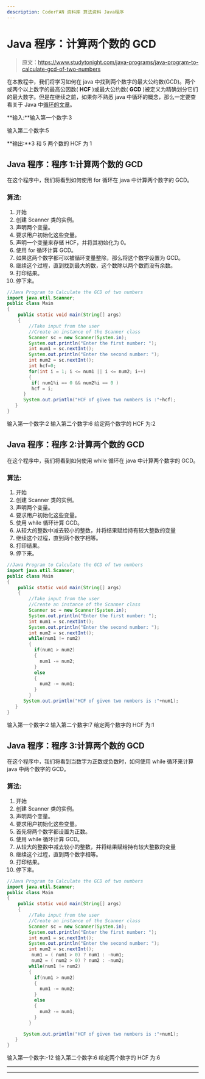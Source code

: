 ```yaml
---
description: CoderFAN 资料库 算法资料 Java程序
---
```


# Java 程序：计算两个数的 GCD 

> 原文：<https://www.studytonight.com/java-programs/java-program-to-calculate-gcd-of-two-numbers>

在本教程中，我们将学习如何在 java 中找到两个数字的最大公约数(GCD)。两个或两个以上数字的最高公因数( **HCF** )或最大公约数( **GCD** )被定义为精确划分它们的最大数字。但是在继续之前，如果你不熟悉 java 中循环的概念，那么一定要查看关于 Java 中[循环的文章](https://www.studytonight.com/java/loops-in-java.php)。

**输入:**输入第一个数字:3

输入第二个数字:5

**输出:**3 和 5 两个数的 HCF 为 1

## Java 程序：程序 1:计算两个数的 GCD 

在这个程序中，我们将看到如何使用 for 循环在 java 中计算两个数字的 GCD。

### 算法:

1.  开始
2.  创建 Scanner 类的实例。
3.  声明两个变量。
4.  要求用户初始化这些变量。
5.  声明一个变量来存储 HCF，并将其初始化为 0。
6.  使用 for 循环计算 GCD。
7.  如果这两个数字都可以被循环变量整除，那么将这个数字设置为 GCD。
8.  继续这个过程，直到找到最大的数，这个数除以两个数而没有余数。
9.  打印结果。
10.  停下来。

```java
//Java Program to Calculate the GCD of two numbers
import java.util.Scanner;  
public class Main   
{  
    public static void main(String[] args)    
    {
        //Take input from the user
        //Create an instance of the Scanner class
        Scanner sc = new Scanner(System.in); 
        System.out.println("Enter the first number: ");  
        int num1 = sc.nextInt();  
        System.out.println("Enter the second number: ");  
        int num2 = sc.nextInt();  
        int hcf=0;
        for(int i = 1; i <= num1 || i <= num2; i++) 
        {
         if( num1%i == 0 && num2%i == 0 )
         hcf = i;
      }
      System.out.println("HCF of given two numbers is :"+hcf);
   }  
} 
```

输入第一个数字:2
输入第二个数字:6
给定两个数字的 HCF 为:2

## Java 程序：程序 2:计算两个数的 GCD 

在这个程序中，我们将看到如何使用 while 循环在 java 中计算两个数字的 GCD。

### 算法:

1.  开始
2.  创建 Scanner 类的实例。
3.  声明两个变量。
4.  要求用户初始化这些变量。
5.  使用 while 循环计算 GCD。
6.  从较大的整数中减去较小的整数，并将结果赋给持有较大整数的变量
7.  继续这个过程，直到两个数字相等。
8.  打印结果。
9.  停下来。

```java
//Java Program to Calculate the GCD of two numbers
import java.util.Scanner;  
public class Main   
{  
    public static void main(String[] args)    
    {
        //Take input from the user
        //Create an instance of the Scanner class
        Scanner sc = new Scanner(System.in); 
        System.out.println("Enter the first number: ");  
        int num1 = sc.nextInt();  
        System.out.println("Enter the second number: ");  
        int num2 = sc.nextInt();  
        while(num1 != num2) 
        {
          if(num1 > num2) 
          {
            num1 -= num2;
          }
          else 
          {
            num2 -= num1;
          }
        }
      System.out.println("HCF of given two numbers is :"+num1);
   }  
} 
```

输入第一个数字:2
输入第二个数字:7
给定两个数字的 HCF 为:1

## Java 程序：程序 3:计算两个数的 GCD 

在这个程序中，我们将看到当数字为正数或负数时，如何使用 while 循环来计算 java 中两个数字的 GCD。

### 算法:

1.  开始
2.  创建 Scanner 类的实例。
3.  声明两个变量。
4.  要求用户初始化这些变量。
5.  首先将两个数字都设置为正数。
6.  使用 while 循环计算 GCD。
7.  从较大的整数中减去较小的整数，并将结果赋给持有较大整数的变量
8.  继续这个过程，直到两个数字相等。
9.  打印结果。
10.  停下来。

```java
//Java Program to Calculate the GCD of two numbers
import java.util.Scanner;  
public class Main   
{  
    public static void main(String[] args)    
    {
        //Take input from the user
        //Create an instance of the Scanner class
        Scanner sc = new Scanner(System.in); 
        System.out.println("Enter the first number: ");  
        int num1 = sc.nextInt();  
        System.out.println("Enter the second number: ");  
        int num2 = sc.nextInt();  
         num1 = ( num1 > 0) ? num1 : -num1;
         num2 = ( num2 > 0) ? num2 : -num2;
        while(num1 != num2) 
        {
          if(num1 > num2) 
          {
            num1 -= num2;
          }
          else 
          {
            num2 -= num1;
          }
        }

      System.out.println("HCF of given two numbers is :"+num1);
   }  
} 
```

输入第一个数字:-12
输入第二个数字:6
给定两个数字的 HCF 为:6

* * *

* * *